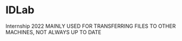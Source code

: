 # IDLab
Internship 2022
MAINLY USED FOR TRANSFERRING FILES TO OTHER MACHINES, NOT ALWAYS UP TO DATE
